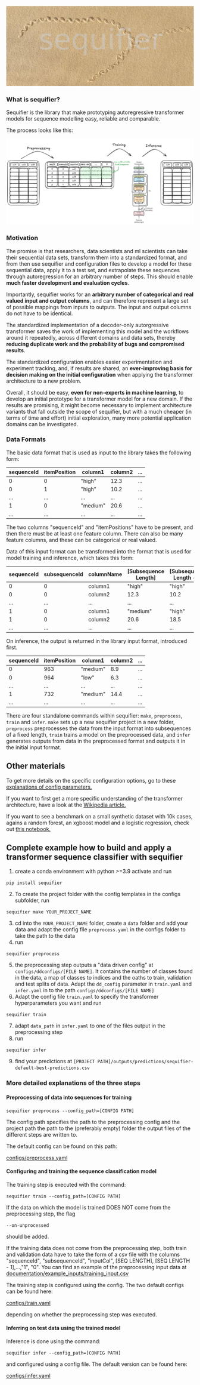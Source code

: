 <img src="./design/sequifier.png">


### What is sequifier?

Sequifier is the library that make prototyping autoregressive transformer models for sequence modelling easy, reliable and comparable.

The process looks like this:

<img src="./design/sequifier-illustration.png">


### Motivation

The promise is that researchers, data scientists and ml scientists can take their sequential data sets, transform them into a standardized format, and from then use sequifier and configuration files to develop a model for these sequential data, apply it to a test set, and extrapolate these sequences through autoregression for an arbitrary number of steps. This should enable **much faster development and evaluation cycles**.

Importantly, sequifier works for an **arbitrary number of categorical and real valued input and output columns**, and can therefore represent a large set of possible mappings from inputs to outputs. The input and output columns do not have to be identical.

The standardized implementation of a decoder-only autorgressive transformer saves the work of implementing this model and the workflows around it repeatedly, across different domains and data sets, thereby **reducing duplicate work and the probability of bugs and compromised results**.

The standardized configuration enables easier experimentation and experiment tracking, and, if results are shared, an **ever-improving basis for decision making on the initial configuration** when applying the transformer architecture to a new problem.

Overall, it should be easy, **even for non-experts in machine learning**, to develop an initial prototype for a transformer model for a new domain. If the results are promising, it might become necessary to implement architecture variants that fall outside the scope of sequifier, but with a much cheaper (in terms of time and effort) initial exploration, many more potential application domains can be investigated.

### Data Formats

The basic data format that is used as input to the library takes the following form:

|sequenceId|itemPosition|column1|column2|...|
|----------|------------|-------|-------|---|
|0|0|"high"|12.3|...|
|0|1|"high"|10.2|...|
|...|...|...|...|...|
|1|0|"medium"|20.6|...|
|...|...|...|...|...|

The two columns "sequenceId" and "itemPositions" have to be present, and then there must be at least one feature column. There can also be many feature columns, and these can be categorical or real valued.

Data of this input format can be transformed into the format that is used for model training and inference, which takes this form:

|sequenceId|subsequenceId|columnName|[Subsequence Length]|[Subsequence Length - 1]|...|0|
|----------|-------------|----------|--------------------|------------------------|---|-|
|0|0|column1|"high"|"high"|...|"low"|
|0|0|column2|12.3|10.2|...|14.9|
|...|...|...|...|...|...|...|
|1|0|column1|"medium"|"high"|...|"medium"|
|1|0|column2|20.6|18.5|...|21.6|
|...|...|...|...|...|...|...|

On inference, the output is returned in the library input format, introduced first.

|sequenceId|itemPosition|column1|column2|...|
|----------|------------|-------|-------|---|
|0|963|"medium"|8.9|...|
|0|964|"low"|6.3|...|
|...|...|...|...|...|
|1|732|"medium"|14.4|...|
|...|...|...|...|...|


There are four standalone commands within sequifier: `make`, `preprocess`, `train` and `infer`. `make` sets up a new sequifier project in a new folder, `preprocess` preprocesses the data from the input format into subsequences of a fixed length, `train` trains a model on the preprocessed data, and `infer` generates outputs from data in the preprocessed format and outputs it in the initial input format.




## Other materials
To get more details on the specific configuration options, go to these [explanations of config parameters.](config-parameters.md)

If you want to first get a more specific understanding of the transformer architecture, have a look at
the [Wikipedia article.](https://en.wikipedia.org/wiki/Transformer_(machine_learning_model))

If you want to see a benchmark on a small synthetic dataset with 10k cases, agains a random forest,
an xgboost model and a logistic regression, check out [this notebook.](./documentation/demos/benchmark-small-data.ipynb)


## Complete example how to build and apply a transformer sequence classifier with sequifier

1. create a conda environment with python >=3.9 activate and run
```console
pip install sequifier
```
2. To create the project folder with the config templates in the configs subfolder, run
```console
sequifier make YOUR_PROJECT_NAME
```
3. cd into the `YOUR_PROJECT_NAME` folder, create a `data` folder and add your data and adapt the config file `preprocess.yaml` in the configs folder to take the path to the data
4. run
```console
sequifier preprocess
```
5. the preprocessing step outputs a "data driven config" at `configs/ddconfigs/[FILE NAME]`. It contains the number of classes found in the data, a map of classes to indices and the oaths to train, validation and test splits of data. Adapt the `dd_config` parameter in `train.yaml` and `infer.yaml` in to the path `configs/ddconfigs/[FILE NAME]`
6. Adapt the config file `train.yaml` to specify the transformer hyperparameters you want and run
```console
sequifier train
```
7. adapt `data_path` in `infer.yaml` to one of the files output in the preprocessing step
8. run
```console
sequifier infer
```
9. find your predictions at `[PROJECT PATH]/outputs/predictions/sequifier-default-best-predictions.csv`


### More detailed explanations of the three steps
#### Preprocessing of data into sequences for training

```console
sequifier preprocess --config_path=[CONFIG PATH]
```

The config path specifies the path to the preprocessing config and the project
path the path to the (preferably empty) folder the output files of the different
steps are written to.

The default config can be found on this path:

[configs/preprocess.yaml](./configs/preprocess.yaml)


#### Configuring and training the sequence classification model

The training step is executed with the command:

```console
sequifier train --config_path=[CONFIG PATH]
```

If the data on which the model is trained DOES NOT come from the preprocessing step, the flag

```console
--on-unprocessed
```

should be added.

If the training data does not come from the preprocessing step, both train and validation
data have to take the form of a csv file with the columns "sequenceId", "subsequenceId", "inputCol", [SEQ LENGTH], [SEQ LENGTH - 1],...,"1", "0".
You can find an example of the preprocessing input data at [documentation/example_inputs/training_input.csv](./documentation/example_inputs/training_input.csv)

The training step is configured using the config. The two default configs can be found here:

[configs/train.yaml](./configs/train.yaml)

depending on whether the preprocessing step was executed.


#### Inferring on test data using the trained model

Inference is done using the command:

```console
sequifier infer --config_path=[CONFIG PATH]
```

and configured using a config file. The default version can be found here:

[configs/infer.yaml](./configs/infer.yaml)
